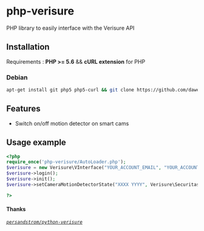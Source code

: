 # php-verisure
PHP library to easily interface with the Verisure API

## Installation
Requirements : **PHP >= 5.6** && **cURL extension** for PHP
### Debian
```bash
apt-get install git php5 php5-curl && git clone https://github.com/daweedm/php-verisure
```

## Features
- Switch on/off motion detector on smart cams

## Usage example
```php 
<?php
require_once('php-verisure/AutoLoader.php');
$verisure = new Verisure\VInterface("YOUR_ACCOUNT_EMAIL", "YOUR_ACCOUNT_PASSWORD");
$verisure->login();
$verisure->init();
$verisure->setCameraMotionDetectorState("XXXX YYYY", Verisure\SecuritasK::OFF); // Your smartcam serial number

?>
```

#### Thanks
*[`persandstrom/python-verisure`](https://github.com/persandstrom/python-verisure/issues/65)*
